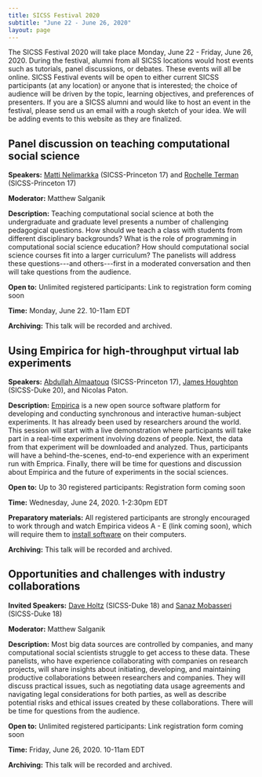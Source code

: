 ```yaml
---
title: SICSS Festival 2020
subtitle: "June 22 - June 26, 2020"
layout: page
---
```


The SICSS Festival 2020 will take place Monday, June 22 - Friday, June 26, 2020. During the festival, alumni from all SICSS locations would host events such as tutorials, panel discussions, or debates.  These events will all be online.  SICSS Festival events will be open to either current SICSS participants (at any location) or anyone that is interested; the choice of audience will be driven by the topic, learning objectives, and preferences of presenters.  If you are a SICSS alumni and would like to host an event in the festival, please send us an email with a rough sketch of your idea.  We will be adding events to this website as they are finalized.

## Panel discussion on teaching computational social science

__Speakers:__ [Matti Nelimarkka](https://matti.mante.li/) (SICSS-Princeton 17) and [Rochelle Terman](http://rochelleterman.com/) (SICSS-Princeton 17)

__Moderator:__ Matthew Salganik

__Description:__ Teaching computational social science at both the undergraduate and graduate level presents a number of challenging pedagogical questions. How should we teach a class with students from different disciplinary backgrounds?  What is the role of programming in computational social science education? How should computational social science courses fit into a larger curriculum?  The panelists will address these questions---and others---first in a moderated conversation and then will take questions from the audience.   

__Open to:__ Unlimited registered participants: Link to registration form coming soon

__Time:__ Monday, June 22. 10-11am EDT

__Archiving:__ This talk will be recorded and archived.

## Using Empirica for high-throughput virtual lab experiments

__Speakers:__ [Abdullah Almaatouq](http://www.amaatouq.com/) (SICSS-Princeton 17), [James Houghton](http://www.jamesphoughton.com/) (SICSS-Duke 20), and Nicolas Paton.

__Description:__ [Empirica](https://empirica.ly/) is a new open source software platform for developing and conducting synchronous and interactive human-subject experiments.  It has already been used by researchers around the world. This session will start with a live demonstration where participants will take part in a real-time experiment involving dozens of people.  Next, the data from that experiment will be downloaded and analyzed.  Thus, participants will have a behind-the-scenes, end-to-end experience with an experiment run with Emprica. Finally, there will be time for questions and discussion about Empirica and the future of experiments in the social sciences.

__Open to:__ Up to 30 registered participants: Registration form coming soon

__Time:__ Wednesday, June 24, 2020. 1-2:30pm EDT

__Preparatory materials:__ All registered participants are strongly encouraged to work through and watch Empirica videos A - E (link coming soon), which will require them to [install software](https://empirica.ly/docs/quick-start.html) on their computers.

__Archiving:__ This talk will be recorded and archived.

## Opportunities and challenges with industry collaborations

__Invited Speakers:__ [Dave Holtz](https://www.daveholtz.net/) (SICSS-Duke 18) and [Sanaz Mobasseri](https://www.sanazmobasseri.com/) (SICSS-Duke 18)

__Moderator:__ Matthew Salganik

__Description:__ Most big data sources are controlled by companies, and many computational social scientists struggle to get access to these data. These panelists, who have experience collaborating with companies on research projects, will share insights about initiating, developing, and maintaining productive collaborations between researchers and companies. They will discuss practical issues, such as negotiating data usage agreements and navigating legal considerations for both parties, as well as describe potential risks and ethical issues created by these collaborations. There will be time for questions from the audience.

__Open to:__ Unlimited registered participants: Link registration form coming soon

__Time:__ Friday, June 26, 2020. 10-11am EDT

__Archiving:__ This talk will be recorded and archived.
